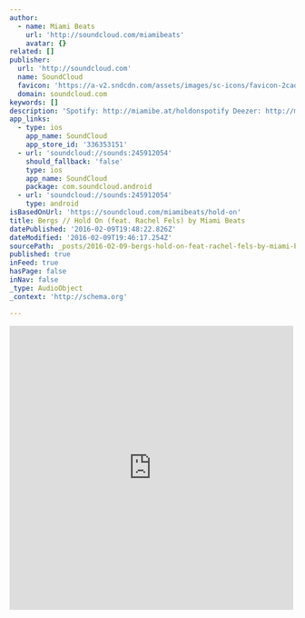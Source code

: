 ```yaml
---
author:
  - name: Miami Beats
    url: 'http://soundcloud.com/miamibeats'
    avatar: {}
related: []
publisher:
  url: 'http://soundcloud.com'
  name: SoundCloud
  favicon: 'https://a-v2.sndcdn.com/assets/images/sc-icons/favicon-2cadd14b.ico'
  domain: soundcloud.com
keywords: []
description: 'Spotify: http://miamibe.at/holdonspotify Deezer: http://miamibe.at/holdondeezer iTunes: http://miamibe.at/holdonitunes Miami Beats launches its label with this captivating release by Australian artist @Bergsofficial. With sweet vocals full of summer, supplied by Rachel Fels, this will immediately teleport you to the beach with an azure blue sea and palm trees gently waving in that summer breeze.'
app_links:
  - type: ios
    app_name: SoundCloud
    app_store_id: '336353151'
  - url: 'soundcloud://sounds:245912054'
    should_fallback: 'false'
    type: ios
    app_name: SoundCloud
    package: com.soundcloud.android
  - url: 'soundcloud://sounds:245912054'
    type: android
isBasedOnUrl: 'https://soundcloud.com/miamibeats/hold-on'
title: Bergs // Hold On (feat. Rachel Fels) by Miami Beats
datePublished: '2016-02-09T19:48:22.826Z'
dateModified: '2016-02-09T19:46:17.254Z'
sourcePath: _posts/2016-02-09-bergs-hold-on-feat-rachel-fels-by-miami-beats.md
published: true
inFeed: true
hasPage: false
inNav: false
_type: AudioObject
_context: 'http://schema.org'

---
```

<iframe src="https://cdn.embedly.com/widgets/media.html?src=https%3A%2F%2Fw.soundcloud.com%2Fplayer%2F%3Fvisual%3Dtrue%26url%3Dhttp%253A%252F%252Fapi.soundcloud.com%252Ftracks%252F245912054%26show_artwork%3Dtrue&amp;url=https%3A%2F%2Fsoundcloud.com%2Fmiamibeats%2Fhold-on&amp;image=http%3A%2F%2Fi1.sndcdn.com%2Fartworks-000146251499-bn3oxd-t500x500.jpg&amp;key=b7d04c9b404c499eba89ee7072e1c4f7&amp;type=text%2Fhtml&amp;schema=soundcloud" width="500" height="500" scrolling="no" frameborder="0" allowfullscreen="allowfullscreen" style=""></iframe>